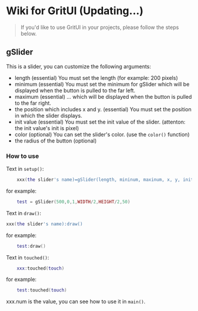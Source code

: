 # Wiki for GritUI (Updating...)
> If you'd like to use GritUI in your projects, please follow the steps below.

## gSlider

This is a slider, you can customize the following arguments:
- length (essential)
You must set the length (for example: 200 pixels)
- minimum (essential)
You must set the minimum for gSlider which will be displayed when the button is pulled to the far left.
- maximum (essential)
... which will be displayed when the button is pulled to the far right.
- the position which includes x and y. (essential)
You must set the position in which the slider displays.
- init value (essential)
You must set the init value of the slider. (attenton: the init value's init is pixel)
- color (optional)
You can set the slider's color. (use the `color()` function)
- the radius of the button (optional)

### How to use
Text in `setup()`:
```lua
	xxx(the slider's name)=gSlider(length, mininum, maxinum, x, y, init value, color, radius)
```
for example:
```lua
	test = gSlider(500,0,1,WIDTH/2,HEIGHT/2,50)
```
Text in `draw()`:
```lua
xxx(the slider's name):draw()
```
for example:
```lua
	test:draw()
```

Text in `touched()`:
```lua
	xxx:touched(touch)
```
for example:
```lua
	test:touched(touch)
```
xxx.num is the value, you can see how to use it in `main()`.

